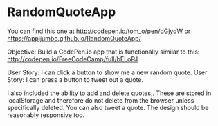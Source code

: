 # RandomQuoteApp

You can find this one at http://codepen.io/tom_o/pen/dGjyqW or https://appijumbo.github.io/RandomQuoteApp/

Objective: Build a CodePen.io app that is functionally similar to this: http://codepen.io/FreeCodeCamp/full/bELoPJ.

User Story: I can click a button to show me a new random quote.
User Story: I can press a button to tweet out a quote.

I also included the ability to add and delete quotes,. These are stored in localStorage and therefore do not delete from the browser unless specifically deleted. You can also tweet a quote. The design should be reasonably responsive too.